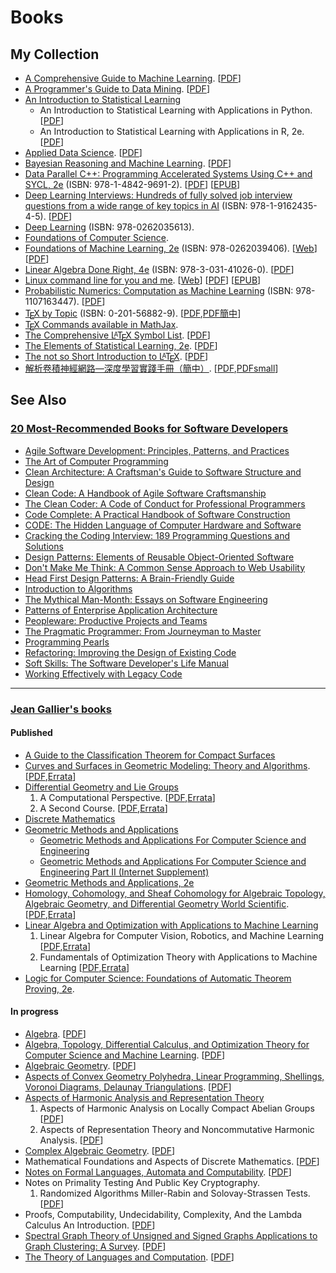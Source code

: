 # Books

## My Collection

 -  [A Comprehensive Guide to Machine Learning](https://snasiriany.me/). \[[PDF](https://snasiriany.me/files/ml-book.pdf)\]
 -  [A Programmer's Guide to Data Mining](http://guidetodatamining.com/). \[[PDF](http://guidetodatamining.com/assets/guideChapters/Guide2DataMining.pdf)\]
 -  [An Introduction to Statistical Learning](https://www.statlearning.com/)
     -  An Introduction to Statistical Learning with Applications in Python. \[[PDF](https://drive.google.com/uc?export=download&id=1ajFkHO6zjrdGNqhqW1jKBZdiNGh_8YQ1)\]
     -  An Introduction to Statistical Learning with Applications in R, 2e. \[[PDF](https://drive.google.com/uc?export=download&id=106d-rN7cXpyAkgrUqjcPONNCyO-rX7MQ)\]
 -  [Applied Data Science](https://www.datasciencecentral.com/free-ebook-applied-data-science-columbia-university/). \[[PDF](https://columbia-applied-data-science.github.io/appdatasci.pdf)\]
 -  [Bayesian Reasoning and Machine Learning](http://web4.cs.ucl.ac.uk/staff/D.Barber/pmwiki/pmwiki.php?n=Brml.Online). \[[PDF](http://web4.cs.ucl.ac.uk/staff/D.Barber/textbook/200620.pdf)\]
 -  [Data Parallel C++: Programming Accelerated Systems Using C++ and SYCL, 2e](https://rd.springer.com/book/10.1007/978-1-4842-9691-2) (ISBN: 978-1-4842-9691-2). \[[PDF](https://rd.springer.com/content/pdf/10.1007/978-1-4842-9691-2.pdf)\] \[[EPUB](https://rd.springer.com/download/epub/10.1007/978-1-4842-9691-2.epub)\]
 -  [Deep Learning Interviews: Hundreds of fully solved job interview questions from a wide range of key topics in AI](https://github.com/BoltzmannEntropy/interviews.ai) (ISBN: 978-1-9162435-4-5). \[[PDF](https://arxiv.org/pdf/2201.00650.pdf)\]
 -  [Deep Learning](https://www.deeplearningbook.org/) (ISBN: 978-0262035613).
 -  [Foundations of Computer Science](http://infolab.stanford.edu/~ullman/focs.html).
 -  [Foundations of Machine Learning, 2e](https://cs.nyu.edu/~mohri/mlbook/) (ISBN: 978-0262039406). \[[Web](https://mitpress.ublish.com/ebook/foundations-of-machine-learning--2-preview/7093/Cover)\] \[[PDF](https://www.dropbox.com/s/38p0j6ds5q9c8oe/10290.pdf?dl=1)\]
 -  [Linear Algebra Done Right, 4e](https://linear.axler.net/) (ISBN: 978-3-031-41026-0). \[[PDF](https://link.springer.com/content/pdf/10.1007/978-3-031-41026-0.pdf)\]
 -  [Linux command line for you and me](https://github.com/kushaldas/lym). \[[Web](https://lym.readthedocs.io/en/latest/)\] \[[PDF](https://lym.readthedocs.io/_/downloads/en/latest/pdf/)\] \[[EPUB](https://lym.readthedocs.io/_/downloads/en/latest/epub/)\]
 -  [Probabilistic Numerics: Computation as Machine Learning](https://www.probabilistic-numerics.org/textbooks/) (ISBN: 978-1107163447). \[[PDF](https://www.probabilistic-numerics.org/assets/ProbabilisticNumerics.pdf)\]
 -  [T<span style="text-transform:uppercase; margin-left:-.1667em; line-height:0; vertical-align:-.5ex; margin-right:-.125em">e</span>X by Topic](https://www.eijkhout.net/tex/tex-by-topic.html) (ISBN: 0-201-56882-9). \[[PDF](https://github.com/VictorEijkhout/tex-by-topic),[PDF簡中](https://github.com/CTeX-org/tex-by-topic-cn)\]
 -  [T<span style="text-transform:uppercase; margin-left:-.1667em; line-height:0; vertical-align:-.5ex; margin-right:-.125em">e</span>X Commands available in MathJax](https://www.onemathematicalcat.org/MathJaxDocumentation/TeXSyntax.htm).
 -  [The Comprehensive L<span style="font-size:.7em; text-transform:uppercase; margin-left:-.36em; line-height:0; vertical-align:.5ex; margin-right:-.15em">a</span>T<span style="text-transform:uppercase; margin-left:-.1667em; line-height:0; vertical-align:-.5ex; margin-right:-.125em">e</span>X Symbol List](https://tug.ctan.org/info/symbols/comprehensive/). \[[PDF](https://tug.ctan.org/info/symbols/comprehensive/symbols-a4.pdf)\]
 -  [The Elements of Statistical Learning, 2e](https://hastie.su.domains/ElemStatLearn/). \[[PDF](https://hastie.su.domains/ElemStatLearn/printings/ESLII_print12_toc.pdf)\]
 -  [The not so Short Introduction to L<span style="font-size:.7em; text-transform:uppercase; margin-left:-.36em; line-height:0; vertical-align:.5ex; margin-right:-.15em">a</span>T<span style="text-transform:uppercase; margin-left:-.1667em; line-height:0; vertical-align:-.5ex; margin-right:-.125em">e</span>X](https://tobi.oetiker.ch/lshort/). \[[PDF](https://tobi.oetiker.ch/lshort/lshort.pdf)\]
 -  [解析卷積神經網路&mdash;深度學習實踐手冊（簡中）](http://www.weixiushen.com/book/CNN_book.html). \[[PDF](http://www.weixiushen.com/book/CNN_book.pdf),[PDFsmall](http://www.weixiushen.com/book/CNN_book_small.pdf)\]

## See Also

### [20 Most-Recommended Books for Software Developers](https://dev.to/awwsmm/20-most-recommended-books-for-software-developers-5578)

 -  [Agile Software Development: Principles, Patterns, and Practices](https://amzn.to/2XT4fj3)
 -  [The Art of Computer Programming](https://amzn.to/2XKk8Ik)
 -  [Clean Architecture: A Craftsman's Guide to Software Structure and Design](https://amzn.to/2jTxLHt)
 -  [Clean Code: A Handbook of Agile Software Craftsmanship](https://amzn.to/2k1ogG7)
 -  [The Clean Coder: A Code of Conduct for Professional Programmers](https://amzn.to/2XMluCs)
 -  [Code Complete: A Practical Handbook of Software Construction](https://amzn.to/2jY2PWp)
 -  [CODE: The Hidden Language of Computer Hardware and Software](https://amzn.to/2XYXZKA)
 -  [Cracking the Coding Interview: 189 Programming Questions and Solutions](https://amzn.to/2XPSwlg)
 -  [Design Patterns: Elements of Reusable Object-Oriented Software](https://amzn.to/2jY1a37)
 -  [Don't Make Me Think: A Common Sense Approach to Web Usability](https://amzn.to/2XPjDwF)
 -  [Head First Design Patterns: A Brain-Friendly Guide](https://amzn.to/2XNEdxz)
 -  [Introduction to Algorithms](https://amzn.to/2XRR81s)
 -  [The Mythical Man-Month: Essays on Software Engineering](https://amzn.to/2XMoXAY)
 -  [Patterns of Enterprise Application Architecture](https://amzn.to/2jSqwQ5)
 -  [Peopleware: Productive Projects and Teams](https://amzn.to/2XR6keY)
 -  [The Pragmatic Programmer: From Journeyman to Master](https://amzn.to/2jY48Vh)
 -  [Programming Pearls](https://amzn.to/2XNxWlf)
 -  [Refactoring: Improving the Design of Existing Code](https://amzn.to/2XQ2KlF)
 -  [Soft Skills: The Software Developer's Life Manual](https://amzn.to/2XR9u2y)
 -  [Working Effectively with Legacy Code](https://amzn.to/2Y5hNvR)

---

### [Jean Gallier's books](https://www.cis.upenn.edu/~jean/gbooks/home.html)

#### Published

 -  [A Guide to the Classification Theorem for Compact Surfaces](http://www.cis.upenn.edu/~jean/gbooks/surftop.html)
 -  [Curves and Surfaces in Geometric Modeling: Theory and Algorithms](http://www.cis.upenn.edu/~jean/gbooks/geom1.html). \[[PDF](https://www.cis.upenn.edu/~jean/geomcs-v2.pdf),[Errata](http://www.cis.upenn.edu/~jean/gbooks/typos1.pdf)\]
 -  [Differential Geometry and Lie Groups](http://www.cis.upenn.edu/~jean/gbooks/manif.html)
     1. A Computational Perspective. \[[PDF](http://www.seas.upenn.edu/~jean/diffgeom-spr-I.pdf),[Errata](http://www.seas.upenn.edu/~jean/typos-diff1.pdf)\]
     2. A Second Course. \[[PDF](http://www.seas.upenn.edu/~jean/diffgeom-spr-II.pdf),[Errata](http://www.seas.upenn.edu/~jean/typos-diff2.pdf)\]
 -  [Discrete Mathematics](http://www.cis.upenn.edu/~jean/gbooks/discmath.html)
 -  [Geometric Methods and Applications](http://www.cis.upenn.edu/~jean/gbooks/geom.html)
     - [Geometric Methods and Applications For Computer Science and Engineering](https://www.cis.upenn.edu/~jean/gbooks/geom2.html)
     - [Geometric Methods and Applications For Computer Science and Engineering Part II (Internet Supplement)](https://www.cis.upenn.edu/~jean/gbooks/geom3.html)
 -  [Geometric Methods and Applications, 2e](http://www.cis.upenn.edu/~jean/gbooks/geom2-v2.html)
 -  [Homology, Cohomology, and Sheaf Cohomology for Algebraic Topology, Algebraic Geometry, and Differential Geometry World Scientific](http://www.cis.upenn.edu/~jean/gbooks/sheaf-coho.html). \[[PDF](http://www.seas.upenn.edu/~jean/sheaves-coho.pdf),[Errata](http://www.seas.upenn.edu/~jean/typos-coho.pdf)\]
 -  [Linear Algebra and Optimization with Applications to Machine Learning](http://www.cis.upenn.edu/~jean/gbooks/linalg.html)
	   1. Linear Algebra for Computer Vision, Robotics, and Machine Learning \[[PDF](http://www.seas.upenn.edu/~cis515/linalg-I.pdf),[Errata](http://www.seas.upenn.edu/~jean/gbooks/typoslin1.pdf)\]
	   2. Fundamentals of Optimization Theory with Applications to Machine Learning \[[PDF](http://www.seas.upenn.edu/~cis515/linalg-II.pdf),[Errata](http://www.seas.upenn.edu/~jean/gbooks/typoslin2.pdf)\]
 -  [Logic for Computer Science: Foundations of Automatic Theorem Proving, 2e](https://www.cis.upenn.edu/~jean/gbooks/logic.html).

#### In progress

 -  [Algebra](http://www.cis.upenn.edu/~jean/algeom/amsalg.html). \[[PDF](http://www.cis.upenn.edu/~jean/algebra.pdf)\]
 -  [Algebra, Topology, Differential Calculus, and Optimization Theory for Computer Science and Machine Learning](https://www.cis.upenn.edu/~jean/gbooks/geomath.html). \[[PDF](http://www.cis.upenn.edu/~jean/math-deep.pdf)\]
 -  [Algebraic Geometry](http://www.cis.upenn.edu/~jean/algeom/steve01.html). \[[PDF](http://www.cis.upenn.edu/~jean/algeoms.pdf)\]
 -  [Aspects of Convex Geometry Polyhedra, Linear Programming, Shellings, Voronoi Diagrams, Delaunay Triangulations](http://www.cis.upenn.edu/~jean/gbooks/convexpoly.html). \[[PDF](https://www.cis.upenn.edu/~jean/combtopol.pdf)\]
 -  [Aspects of Harmonic Analysis and Representation Theory](https://www.cis.upenn.edu/~jean/gbooks/nc-harmonic.html)
     1. Aspects of Harmonic Analysis on Locally Compact Abelian Groups \[[PDF](http://www.seas.upenn.edu/~jean/nc-harmonic-I.pdf)\]
     2. Aspects of Representation Theory and Noncommutative Harmonic Analysis. \[[PDF](http://www.seas.upenn.edu/~jean/nc-harmonic-II.pdf)\]
 -  [Complex Algebraic Geometry](http://www.cis.upenn.edu/~jean/algeom/steve02.html). \[[PDF](http://www.cis.upenn.edu/~jean/calgeom.pdf)\]
 -  Mathematical Foundations and Aspects of Discrete Mathematics. \[[PDF](https://www.cis.upenn.edu/~jean/discmath-root-b.pdf)\]
 -  [Notes on Formal Languages, Automata and Computability](http://www.cis.upenn.edu/~jean/gbooks/tocnotes.html). \[[PDF](http://www.cis.upenn.edu/~jean/tcbook.pdf)\]
 -  Notes on Primality Testing And Public Key Cryptography.
     1. Randomized Algorithms Miller-Rabin and Solovay-Strassen Tests. \[[PDF](https://www.cis.upenn.edu/~jean/RSA-primality-testing.pdf)\]
 -  Proofs, Computability, Undecidability, Complexity, And the Lambda Calculus An Introduction. \[[PDF](https://www.seas.upenn.edu/~cis5110/notes/proofslambda.pdf)\]
 -  [Spectral Graph Theory of Unsigned and Signed Graphs Applications to Graph Clustering: A Survey](https://arxiv.org/abs/1601.04692). \[[PDF](https://www.cis.upenn.edu/~jean/spectral-graph-notes.pdf)\]
 -  [The Theory of Languages and Computation](http://www.cis.upenn.edu/~jean/gbooks/tc.html). \[[PDF](http://www.cis.upenn.edu/~jean/gbooks/toc.pdf)\]

<!--
  vim:  ft=markdown ic et norl wrap sw=4 sts=4:
  -->

